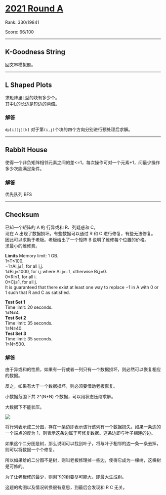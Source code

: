 # [2021 Round A](https://codingcompetitions.withgoogle.com/kickstart/round/0000000000436140)

Rank: 330/19841

Score: 66/100

***

## K-Goodness String

回文串模拟题。

***

## L Shaped Plots

求矩阵里L型的块有多少个。  
其中L的长边是短边的两倍。

### 解答

`dp[i][j][k]` 对于第`(i,j)`个块的四个方向分别进行预处理后求解。

***

## Rabbit House

使得一个非负矩阵相邻元素之间的差<=1，每次操作可对一个元素+1，问最少操作多少次能满足条件。

### 解答

优先队列 BFS

***

## Checksum

已知一个矩阵的 A 的 行异或和 R、列疑惑和 C。  
现在 A 出现了数据损坏。有些数据可以通过 R 和 C 进行修复，有些无法修复。  
因此可以求助于老板。老板给出了一个矩阵 B 说明了维修每个位置的价格。  
求最小的维修费。

**Limits**
Memory limit: 1 GB.  
1≤T≤100.  
−1≤Ai,j≤1, for all i,j.  
1≤Bi,j≤1000, for i,j where Ai,j=−1, otherwise Bi,j=0.  
0≤Ri≤1, for all i.  
0≤Cj≤1, for all j.  
It is guaranteed that there exist at least one way to replace −1 in A with 0 or 1 such that R and C as satisfied.  

**Test Set 1**  
Time limit: 20 seconds.  
1≤N≤4.  
**Test Set 2**  
Time limit: 35 seconds.  
1≤N≤40.  
**Test Set 3**  
Time limit: 35 seconds.  
1≤N≤500.  


### 解答

由于异或和的性质，如果有一行或者一列只有一个数据损坏，则必然可以恢复相应的数据。  

反之，如果有大于一个数据损坏，则必须要借助老板恢复。

小数据范围下共 2^(N*N) 个数据，可以用状态压缩求解。

大数据下不能状压。

![](https://codejam.googleapis.com/dashboard/get_file/AQj_6U0pPtEOwsR2HMmYIl97yT1TQumpwxdTdFC16G-akSFzGIGp63EqCokGnsUXBj-mcZ1gnEo/checksum.png)

将行列表示成二分图，存在一条边即表示该行该列有一个数据损失。如果一条边的一个端点的度为 1，则表示这条边属于可修复数据。这条边即与叶子相连的边。

如果这个二分图是树，那么说明可以找到叶子，将与叶子相邻的边一条一条去掉，则可以将数据一个个修复。

所以如果给的二分图不是树，则叫老板修理掉一些边，使得它成为一棵树，这棵树是可修的。

为了让老板修的最少，则剩下的树要尽可能大，即最大生成树。

这题的构图以及情况转换很有意思，到最后会发现和 R C 无关。